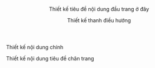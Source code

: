 
<!Doctype html>
<html>
  <head>
    <meta charset="UTF-8">
    <title>Trang Chủ</title>
  </head>
  <body>
    <header>
      <p>Thiết kế tiêu đề nội dung đầu trang ở đây</p>
      <nav>
       <p>Thiết kế thanh điều hướng</p> 
      </nav>
    </header>
    <main>
      <article>
        <p>Thiết kế nội dung chính</p>
      </article>
    </main>
    <footer>
      <p>Thiết kế nội dung tiêu đề chân trang</p>
    </footer>
  </body>
</html>
